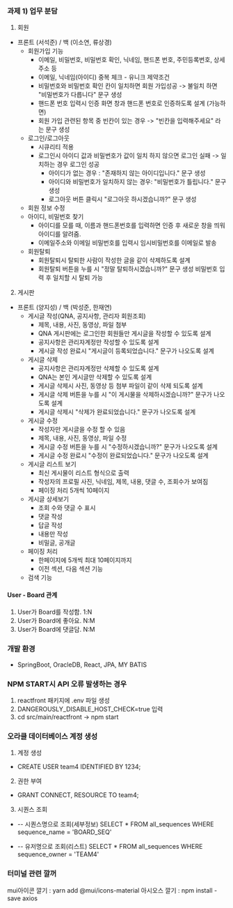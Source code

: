 ### 과제 1) 업무 분담
1. 회원
- 프론트 (서석준) / 백 (이소연, 류상경)
  - 회원가입 기능
    - 이메일, 비밀번호, 비밀번호 확인, 닉네임, 핸드폰 번호, 주민등록번호, 상세 주소 등
    - 이메일, 닉네임(아이디) 중복 체크 - 유니크 제약조건
    - 비밀번호와 비밀번호 확인 칸이 일치하면 회원 가입성공 -> 불일치 하면 "비밀번호가 다릅니다" 문구 생성
    - 핸드폰 번호 입력시 인증 화면 창과 핸드폰 번호로 인증하도록 설계 (가능하면)
    - 회원 가입 관련된 항목 중 빈칸이 있는 경우 -> "빈칸을 입력해주세요" 라는 문구 생성
  - 로그인/로그아웃
    - 시큐리티 적용
    - 로그인시 아이디 값과 비밀번호가 값이 일치 하지 않으면 로그인 실패 -> 일치하는 경우 로그인 성공
      - 아이디가 없는 경우 : "존재하지 않는 아이디입니다." 문구 생성
      - 아이디와 비밀번호가 일치하지 않는 경우: "비밀번호가 틀립니다." 문구 생성
      - 로그아웃 버튼 클릭시 "로그아웃 하시겠습니까?" 문구 생성
  - 회원 정보 수정
  - 아이디, 비밀번호 찾기
    - 아이디를 모를 때, 이름과 핸드폰번호를 입력하면 인증 후 새로운 창을 띄워 아이디를 알려줌. 
    - 이메일주소와 이메일 비밀번호를 입력시 임시비밀번호를 이메일로 발송 
  - 회원탈퇴
    - 회원탈퇴시 탈퇴한 사람이 작성한 글을 같이 삭제하도록 설계
    - 회원탈퇴 버튼을 누를 시 "정말 탈퇴하시겠습니까?" 문구 생성 비밀번호 입력 후 일치할 시 탈퇴 가능

2. 게시판
- 프론트 (양지성) / 백 (박성준, 한재연)
    - 게시글 작성(QNA, 공지사항, 관리자 회원조회)
      - 제목, 내용, 사진, 동영상, 파일 첨부
      - QNA 게시판에는 로그인한 회원들만 게시글을 작성할 수 있도록 설계
      - 공지사항은 관리자계정만 작성할 수 있도록 설계
      - 게시글 작성 완료시 "게시글이 등록되었습니다." 문구가 나오도록 설계
    - 게시글 삭제
      - 공지사항은 관리자계정만 삭제할 수 있도록 설계
      - QNA는 본인 게시글만 삭제할 수 있도록 설계
      - 게시글 삭제시 사진, 동영상 등 첨부 파일이 같이 삭제 되도록 설계
      - 게시글 삭제 버튼을 누를 시 "이 게시물을 삭제하시겠습니까?" 문구가 나오도록 설계
      - 게시글 삭제시 "삭제가 완료되었습니다." 문구가 나오도록 설계
    - 게시글 수정
      - 작성자만 게시글을 수정 할 수 있음
      - 제목, 내용, 사진, 동영상, 파일 수정
      - 게시글 수정 버튼을 누를 시 "수정하시겠습니까?" 문구가 나오도록 설계
      - 게시글 수정 완료시 "수정이 완료되었습니다." 문구가 나오도록 설계
    - 게시글 리스트 보기
      - 최신 게시물이 리스트 형식으로 출력
      - 작성자의 프로필 사진, 닉네임, 제목, 내용, 댓글 수, 조회수가 보여짐
      - 페이징 처리 5개씩 10페이지
    - 게시글 상세보기
      - 조회 수와 댓글 수 표시
      - 댓글 작성
      - 답글 작성
      - 내용만 작성
      - 비밀글, 공개글
    - 페이징 처리
      - 한페이지에 5개씩 최대 10페이지까지
      - 이전 섹션, 다음 섹션 기능
    - 검색 기능

#### User - Board 관계
  1. User가 Board를 작성함.  1:N
  2. User가 Board에 좋아요.  N:M
  3. User가 Board에 댓글담.  N:M

### 개발 환경
- SpringBoot, OracleDB, React, JPA, MY BATIS

### NPM START시 API 오류 발생하는 경우
1. reactfront 패키지에 .env 파일 생성
2. DANGEROUSLY_DISABLE_HOST_CHECK=true 입력
3. cd src/main/reactfront -> npm start 

### 오라클 데이터베이스 계정 생성
1. 계정 생성  
- CREATE USER team4 IDENTIFIED BY 1234;
2. 권한 부여
- GRANT CONNECT, RESOURCE TO team4;
3. 시퀀스 조회
- -- 시퀀스명으로 조회(세부정보)
   SELECT * FROM all_sequences
   WHERE sequence_name = 'BOARD_SEQ'

- -- 유저명으로 조회(리스트)
SELECT * FROM all_sequences
WHERE sequence_owner = 'TEAM4'


### 터미널 관련 깔꺼
mui아이콘 깔기 : yarn add @mui/icons-material
아시오스 깔기 : npm install -save axios

